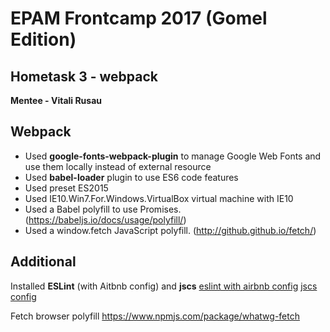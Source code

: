 # EPAM Frontcamp 2017 (Gomel Edition)

## Hometask 3 - webpack
**Mentee - Vitali Rusau**

## Webpack
* Used **google-fonts-webpack-plugin** to manage Google Web Fonts and use them locally instead of external resource
* Used **babel-loader** plugin to use ES6 code features
* Used preset ES2015
* Used IE10.Win7.For.Windows.VirtualBox virtual machine with IE10
* Used a Babel polyfill to use Promises. (https://babeljs.io/docs/usage/polyfill/)
* Used a window.fetch JavaScript polyfill. (http://github.github.io/fetch/)

## Additional
Installed **ESLint** (with Aitbnb config) and **jscs**
[eslint with airbnb config](https://www.themarketingtechnologist.co/eslint-with-airbnb-javascript-style-guide-in-webstorm/)
[jscs config](https://www.themarketingtechnologist.co/how-to-get-airbnbs-javascript-code-style-working-in-webstorm/)

Fetch browser polyfill
https://www.npmjs.com/package/whatwg-fetch
